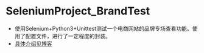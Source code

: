 # SeleniumProject_BrandTest
- 使用Selenium+Python3+Unittest测试一个电商网站的品牌专场查看功能。使用了配置文件，进行了一定程度的封装。
- [具体介绍见博客](https://blog.csdn.net/qq_36622009/article/details/104349057)
